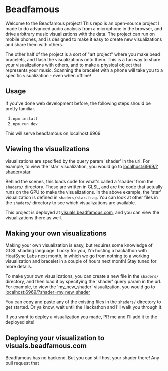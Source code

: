 # Beadfamous

Welcome to the Beadfamous project! This repo is an open-source project I made to do advanced audio analysis from a microphone in the browser, and drive arbitrary music visualizations with the data. The project can run on mobile phones, and is designed to make it easy to create new visualizations and share them with others.

The other half of the project is a sort of "art project" where you make bead bracelets, and flash the visualizations onto them. This is a fun way to share your visualizations with others, and to make a physical object that represents your music. Scanning the bracelet with a phone will take you to a specific visualization - even when offline!

## Usage

If you've done web development before, the following steps should be pretty familiar.

1. `npm install`
2. `npm run dev`

This will serve beadfamous on localhost:6969

## Viewing the visualizations

visualizations are specified by the query param 'shader' in the url. For example, to view the 'star' visualization, you would go to [localhost:6969/?shader=star](http://localhost:6969/?shader=star)

Behind the scenes, this loads code for what's called a 'shader' from the `shaders/` directory. These are written in GLSL, and are the code that actually runs on the GPU to make the visualizations. In the above example, the 'star' visualization is defined in `shaders/star.frag`. You can look at other files in the `shaders/` directory to see which visualizations are available.

This project is deployed at [visuals.beadfamous.com](https://visuals.beadfamous.com), and you can view the visualizations there as well.

## Making your own visualizations

Making your own visualization is easy, but requires some knowledge of GLSL shading language.
Lucky for you, I'm hosting a hackathon with HeatSync Labs next month, in which we go from nothing to a working visualization and bracelet in a couple of hours next month! Stay tuned for more details.

To make your own visualizations, you can create a new file in the `shaders/` directory, and then load it by specifying the 'shader' query param in the url. For example, to view the 'my_new_shader' visualization, you would go to [localhost:6969/?shader=my_new_shader](http://localhost:6969/?shader=my_new_shader)

You can copy and paste any of the existing files in the `shaders/` directory to get started. Or ya know, wait until the Hackathon and I'll walk you through it.

If you want to deploy a visualization you made, PR me and I'll add it to the deployed site!

## Deploying your visualization to visuals.beadfamous.com

Beadfamous has no backend. But you can still host your shader there!
Any pull request that
